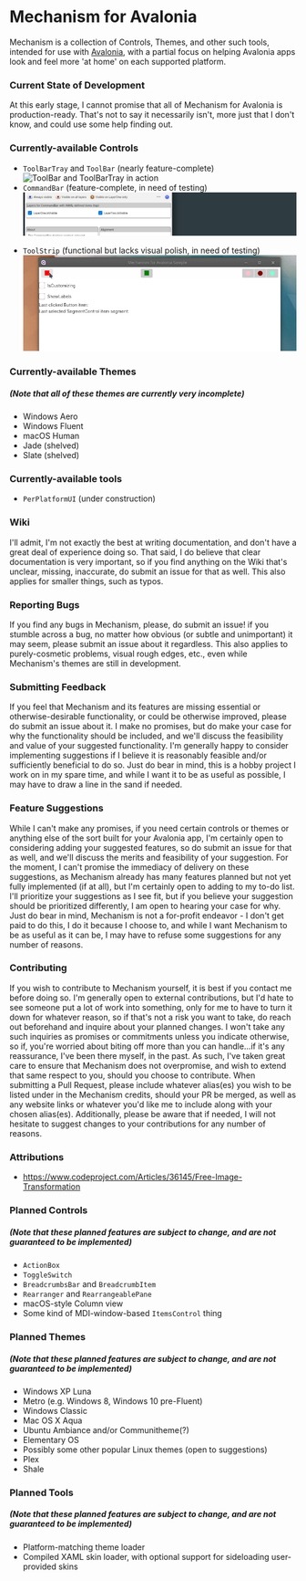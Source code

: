 # Mechanism for Avalonia

Mechanism is a collection of Controls, Themes, and other such tools, intended for use with [Avalonia](https://github.com/AvaloniaUI/Avalonia/), with a partial focus on helping Avalonia apps look and feel more 'at home' on each supported platform.

### Current State of Development
At this early stage, I cannot promise that all of Mechanism for Avalonia is production-ready. That's not to say it necessarily isn't, more just that I don't know, and could use some help finding out.

### Currently-available Controls
- `ToolBarTray` and `ToolBar` (nearly feature-complete)<br/>![ToolBar and ToolBarTray in action](/ReadmeImages/ToolBar-ToolBarTray.gif)
- `CommandBar` (feature-complete, in need of testing)<br/>![CommandBar in action](/ReadmeImages/CommandBar.gif)
<!--- `FlyoutButton` (feature-complete, in need of testing)<br/>![FlyoutButton](/ReadmeImages/FlyoutButton.png)
- `SplitButton` (feature-complete, in need of testing)
- `SplitToggleButton` (feature-complete, in need of testing)
- `ContentDialog` (under construction)<br/>![ContentDialog](/ReadmeImages/ContentDialog.png)
- `StyleableWindow` (shelved)-->
- `ToolStrip` (functional but lacks visual polish, in need of testing)<br/>![ToolStrip](/ReadmeImages/ToolStrip.gif)
<!--- `BlenderBar` (feature-complete, in need of testing)<br/>![BlenderBar](/ReadmeImages/BlenderBar.gif)-->

### Currently-available Themes
##### (Note that all of these themes are currently very incomplete)
- Windows Aero
- Windows Fluent
- macOS Human
- Jade (shelved)
- Slate (shelved)

### Currently-available tools
- `PerPlatformUI` (under construction)

### Wiki
I'll admit, I'm not exactly the best at writing documentation, and don't have a great deal of experience doing so. That said, I do believe that clear documentation is very important, so if you find anything on the Wiki that's unclear, missing, inaccurate, do submit an issue for that as well. This also applies for smaller things, such as typos.

### Reporting Bugs
If you find any bugs in Mechanism, please, do submit an issue! if you stumble across a bug, no matter how obvious (or subtle and unimportant) it may seem, please submit an issue about it regardless. This also applies to purely-cosmetic problems, visual rough edges, etc., even while Mechanism's themes are still in development.

### Submitting Feedback
If you feel that Mechanism and its features are missing essential or otherwise-desirable functionality, or could be otherwise improved, please do submit an issue about it. I make no promises, but do make your case for why the functionality should be included, and we'll discuss the feasibility and value of your suggested functionality. I'm generally happy to consider implementing suggestions if I believe it is reasonably feasible and/or sufficiently beneficial to do so. Just do bear in mind, this is a hobby project I work on in my spare time, and while I want it to be as useful as possible, I may have to draw a line in the sand if needed.

### Feature Suggestions
While I can't make any promises, if you need certain controls or themes or anything else of the sort built for your Avalonia app, I'm certainly open to considering adding your suggested features, so do submit an issue for that as well, and we'll discuss the merits and feasibility of your suggestion. For the moment, I can't promise the immediacy of delivery on these suggestions, as Mechanism already has many features planned but not yet fully implemented (if at all), but I'm certainly open to adding to my to-do list. I'll prioritize your suggestions as I see fit, but if you believe your suggestion should be prioritized differently, I am open to hearing your case for why. Just do bear in mind, Mechanism is not a for-profit endeavor - I don't get paid to do this, I do it because I choose to, and while I want Mechanism to be as useful as it can be, I may have to refuse some suggestions for any number of reasons.

### Contributing
If you wish to contribute to Mechanism yourself, it is best if you contact me before doing so. I'm generally open to external contributions, but I'd hate to see someone put a lot of work into something, only for me to have to turn it down for whatever reason, so if that's not a risk you want to take, do reach out beforehand and inquire about your planned changes. I won't take any such inquiries as promises or commitments unless you indicate otherwise, so if, you're worried about biting off more than you can handle...if it's any reassurance, I've been there myself, in the past. As such, I've taken great care to ensure that Mechanism does not overpromise, and wish to extend that same respect to you, should you choose to contribute.
When submitting a Pull Request, please include whatever alias(es) you wish to be listed under in the Mechanism credits, should your PR be merged, as well as any website links or whatever you'd like me to include along with your chosen alias(es). Additionally, please be aware that if needed, I will not hesitate to suggest changes to your contributions for any number of reasons.

### Attributions
- https://www.codeproject.com/Articles/36145/Free-Image-Transformation

### Planned Controls
##### (Note that these planned features are subject to change, and are not guaranteed to be implemented)
- `ActionBox`
- `ToggleSwitch`
- `BreadcrumbsBar` and `BreadcrumbItem`
- `Rearranger` and `RearrangeablePane`
- macOS-style Column view
- Some kind of MDI-window-based `ItemsControl` thing

### Planned Themes
##### (Note that these planned features are subject to change, and are not guaranteed to be implemented)
- Windows XP Luna
- Metro (e.g. Windows 8, Windows 10 pre-Fluent)
- Windows Classic
- Mac OS X Aqua
- Ubuntu Ambiance and/or Communitheme(?)
- Elementary OS
- Possibly some other popular Linux themes (open to suggestions)
- Plex
- Shale

### Planned Tools
##### (Note that these planned features are subject to change, and are not guaranteed to be implemented)
- Platform-matching theme loader
- Compiled XAML skin loader, with optional support for sideloading user-provided skins
